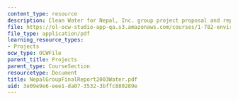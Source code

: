 ```yaml
---
content_type: resource
description: Clean Water for Nepal, Inc. group project proposal and report.
file: https://ol-ocw-studio-app-qa.s3.amazonaws.com/courses/1-782-environmental-engineering-masters-of-engineering-project-fall-2003-spring-2004/3e09e9e6eee1da0735323bffc880289e_NepalGroupFinalReport2003Water.pdf
file_type: application/pdf
learning_resource_types:
- Projects
ocw_type: OCWFile
parent_title: Projects
parent_type: CourseSection
resourcetype: Document
title: NepalGroupFinalReport2003Water.pdf
uid: 3e09e9e6-eee1-da07-3532-3bffc880289e
---
```

